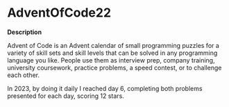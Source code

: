 # AdventOfCode22

**Description**

Advent of Code is an Advent calendar of small programming puzzles for a variety of skill sets and skill levels that can be solved in any programming language you like. People use them as interview prep, company training, university coursework, practice problems, a speed contest, or to challenge each other.

In 2023, by doing it daily I reached day 6, completing both problems presented for each day, scoring 12 stars.
